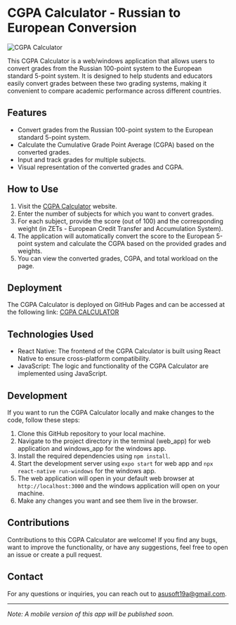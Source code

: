 # CGPA Calculator - Russian to European Conversion

![CGPA Calculator](link_to_your_app_screenshot.png)

This CGPA Calculator is a web/windows application that allows users to convert grades from the Russian 100-point system to the European standard 5-point system. It is designed to help students and educators easily convert grades between these two grading systems, making it convenient to compare academic performance across different countries.

## Features

- Convert grades from the Russian 100-point system to the European standard 5-point system.
- Calculate the Cumulative Grade Point Average (CGPA) based on the converted grades.
- Input and track grades for multiple subjects.
- Visual representation of the converted grades and CGPA.

## How to Use

1. Visit the [CGPA Calculator](https://asusoft.github.io/cgpa_calculator/) website.
2. Enter the number of subjects for which you want to convert grades.
3. For each subject, provide the score (out of 100) and the corresponding weight (in ZETs - European Credit Transfer and Accumulation System).
4. The application will automatically convert the score to the European 5-point system and calculate the CGPA based on the provided grades and weights.
5. You can view the converted grades, CGPA, and total workload on the page.

## Deployment

The CGPA Calculator is deployed on GitHub Pages and can be accessed at the following link: [CGPA CALCULATOR](https://asusoft.github.io/cgpa_calculator/)

## Technologies Used

- React Native: The frontend of the CGPA Calculator is built using React Native to ensure cross-platform compatibility.
- JavaScript: The logic and functionality of the CGPA Calculator are implemented using JavaScript.

## Development

If you want to run the CGPA Calculator locally and make changes to the code, follow these steps:

1. Clone this GitHub repository to your local machine.
2. Navigate to the project directory in the terminal (web_app) for web application and windows_app for the windows app.
3. Install the required dependencies using `npm install`.
4. Start the development server using `expo start` for web app and `npx react-native run-windows` for the windows app.
5. The web application will open in your default web browser at `http://localhost:3000` and the windows application will open on your machine.
6. Make any changes you want and see them live in the browser.

## Contributions

Contributions to this CGPA Calculator are welcome! If you find any bugs, want to improve the functionality, or have any suggestions, feel free to open an issue or create a pull request.

## Contact

For any questions or inquiries, you can reach out to [asusoft19a@gmail.com](mailto:asusoft19a@gmail.com.com).

---
*Note: A mobile version of this app will be published soon.*

